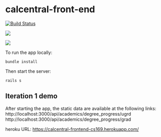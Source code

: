 # calcentral-front-end

[![Build Status](https://travis-ci.com/XiaochenH/calcentral-front-end.svg?branch=master)](https://travis-ci.com/XiaochenH/calcentral-front-end)

<a href="https://codeclimate.com/github/XiaochenH/calcentral-front-end/test_coverage"><img src="https://api.codeclimate.com/v1/badges/520d16475274ca32c622/test_coverage" /></a>

<a href="https://codeclimate.com/github/XiaochenH/calcentral-front-end/maintainability"><img src="https://api.codeclimate.com/v1/badges/520d16475274ca32c622/maintainability" /></a>

To run the app locally:
```
bundle install
```
Then start the server:
```
rails s
```
## Iteration 1 demo
After starting the app, the static data are available at the following links:
http://localhost:3000/api/academics/degree_progress/ugrd
http://localhost:3000/api/academics/degree_progress/grad

heroku URL: https://calcentral-frontend-cs169.herokuapp.com/
